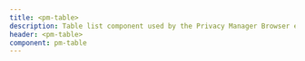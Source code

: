 ```yaml
---
title: <pm-table>
description: Table list component used by the Privacy Manager Browser extension
header: <pm-table>
component: pm-table
---
```

